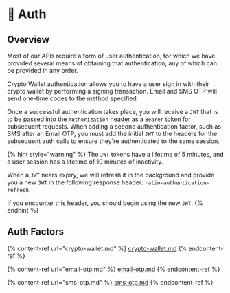 # 🔐 Auth

## Overview

Most of our APIs require a form of user authentication, for which we have provided several means of obtaining that authentication, any of which can be provided in any order.

Crypto Wallet authentication allows you to have a user sign in with their crypto wallet by performing a signing transaction. Email and SMS OTP will send one-time codes to the method specified.

Once a successful authentication takes place, you will receive a `JWT` that is to be passed into the `Authorization` header as a `Bearer` token for subsequent requests. When adding a second authentication factor, such as SMS after an Email OTP, you must add the initial `JWT` to the headers for the subsequent auth calls to ensure they're authenticated to the same session.&#x20;

{% hint style="warning" %}
The `JWT` tokens have a lifetime of 5 minutes, and a user session has a lifetime of 10 minutes of inactivity.&#x20;

When a `JWT` nears expiry, we will refresh it in the background and provide you a new `JWT` in the following response header: `ratio-authentication-refresh`.&#x20;

If you encounter this header, you should begin using the new `JWT`.
{% endhint %}

## Auth Factors

{% content-ref url="crypto-wallet.md" %}
[crypto-wallet.md](crypto-wallet.md)
{% endcontent-ref %}

{% content-ref url="email-otp.md" %}
[email-otp.md](email-otp.md)
{% endcontent-ref %}

{% content-ref url="sms-otp.md" %}
[sms-otp.md](sms-otp.md)
{% endcontent-ref %}
